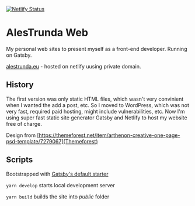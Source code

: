 [![Netlify Status](https://api.netlify.com/api/v1/badges/ad815476-23d9-490f-b12c-5d732bf8d610/deploy-status)](https://app.netlify.com/sites/amazing-payne-e964c7/deploys)

# AlesTrunda Web

My personal web sites to present myself as a front-end developer. Running on Gatsby.

[alestrunda.eu](http://alestrunda.eu) - hosted on netlify uusing private domain.

## History

The first version was only static HTML files, which wasn't very convinient when I wanted the add a post, etc. So I moved to WordPress, which was not very fast, required paid hosting, might include vulnerabilities, etc. Now I'm using super fast static site generator Gatsby and Netlify to host my website free of charge.

Design from [https://themeforest.net/item/arthenon-creative-one-page-psd-template/7279067](Themeforest)

## Scripts

Bootstrapped with [Gatsby's default starter](https://github.com/gatsbyjs/gatsby-starter-default)

`yarn develop` starts local development server

`yarn build` builds the site into *public* folder
